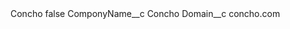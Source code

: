 <?xml version="1.0" encoding="UTF-8"?>
<CustomMetadata xmlns="http://soap.sforce.com/2006/04/metadata" xmlns:xsi="http://www.w3.org/2001/XMLSchema-instance" xmlns:xsd="http://www.w3.org/2001/XMLSchema">
    <label>Concho</label>
    <protected>false</protected>
    <values>
        <field>ComponyName__c</field>
        <value xsi:type="xsd:string">Concho</value>
    </values>
    <values>
        <field>Domain__c</field>
        <value xsi:type="xsd:string">concho.com</value>
    </values>
</CustomMetadata>
